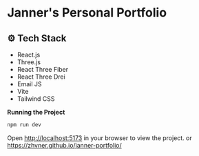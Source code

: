 # Janner's Personal Portfolio 

## <a name="tech-stack">⚙️ Tech Stack</a>

- React.js
- Three.js
- React Three Fiber
- React Three Drei
- Email JS
- Vite
- Tailwind CSS

**Running the Project**

```bash
npm run dev
```

Open [http://localhost:5173](http://localhost:5173) in your browser to view the project.
or 
https://zhvner.github.io/janner-portfolio/

